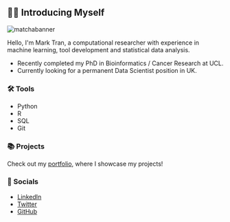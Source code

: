 ## 🙋‍♂️ Introducing Myself

![matchabanner](https://github.com/user-attachments/assets/af8bd11d-27ce-4b91-9d86-d9c599483478)

Hello, I'm Mark Tran, a computational researcher with experience in machine learning, tool development and statistical data analysis.

- Recently completed my PhD in Bioinformatics / Cancer Research at UCL.
- Currently looking for a permanent Data Scientist position in UK.

### 🛠️ Tools
- Python
- R
- SQL
- Git

### 📚 Projects
Check out my [portfolio](https://marktranhs.github.io), where I showcase my projects!


### 👋 Socials
- [LinkedIn](http://linkedin.com/in/marktranhs)
- [Twitter](https://x.com/MarkTranHS)
- [GitHub](http://github.com/MarkTranHS)
